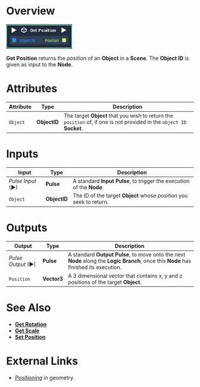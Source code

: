 # Overview

![The Get Position Node.](../../../.gitbook/assets/toolbox/incari/object/get-position.PNG)

**Get Position** returns the *position* of an **Object** in a **Scene**. The **Object ID** is given as input to the **Node**.

# Attributes

|Attribute|Type|Description|
|---|---|---|
|`Object`|**ObjectID**|The target **Object** that you wish to return the `position` of, if one is not provided in the `object ID` **Socket**.|

# Inputs

|Input|Type|Description|
|---|---|---|
|*Pulse Input* (►)|**Pulse**|A standard **Input Pulse**, to trigger the execution of the **Node**.|
|`Object`|**ObjectID**|The ID of the target **Object** whose *position* you seek to return.

# Outputs

|Output|Type|Description|
|---|---|---|
|*Pulse Output* (►)|**Pulse**|A standard **Output Pulse**, to move onto the next **Node** along the **Logic Branch**, once this **Node** has finished its execution.|
|`Position`| **Vector3** | A 3 dimensional vector that contains x, y and z positions of the target **Object**.

# See Also
- [**Get Rotation**](get-rotation.md)
- [**Get Scale**](get-scale.md)
- [**Set Position**](set-position.md)

# External Links
- [*Positioning*](https://en.wikipedia.org/wiki/Position_(geometry)) in geometry.

